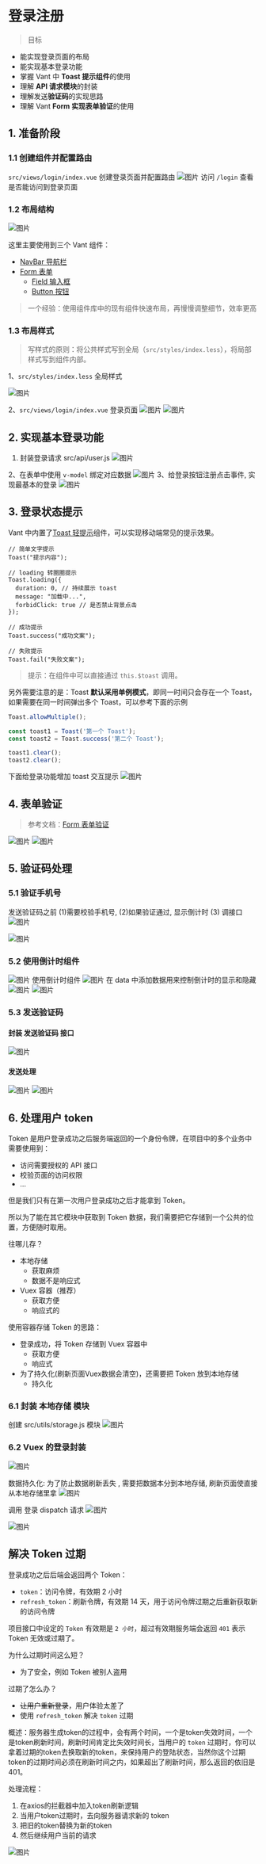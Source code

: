 # 登录注册
> 目标
- 能实现登录页面的布局
- 能实现基本登录功能
- 掌握 Vant 中 **Toast 提示组件**的使用
- 理解 **API 请求模块**的封装
- 理解发送**验证码**的实现思路
- 理解 Vant **Form 实现表单验证**的使用

## 1. 准备阶段

### 1.1 创建组件并配置路由
`src/views/login/index.vue`  创建登录页面并配置路由
![图片](../.vuepress/public/images/cj1.png)
访问 `/login` 查看是否能访问到登录页面
### 1.2 布局结构
![图片](../.vuepress/public/images/dl111.png)

这里主要使用到三个 Vant 组件：

- [NavBar 导航栏](https://youzan.github.io/vant/#/zh-CN/nav-bar)
- [Form 表单](https://youzan.github.io/vant/#/zh-CN/form)
  - [Field 输入框](https://youzan.github.io/vant/#/zh-CN/field)
  - [Button 按钮](https://youzan.github.io/vant/#/zh-CN/button)
> 一个经验：使用组件库中的现有组件快速布局，再慢慢调整细节，效率更高
### 1.3 布局样式
> 写样式的原则：将公共样式写到全局（`src/styles/index.less`），将局部样式写到组件内部。

1、`src/styles/index.less`  全局样式

![图片](../.vuepress/public/images/ys1.png)

2、`src/views/login/index.vue` 登录页面
![图片](../.vuepress/public/images/ys2.png)
![图片](../.vuepress/public/images/ys3.png)

## 2. 实现基本登录功能
1. 封装登录请求  src/api/user.js 
![图片](../.vuepress/public/images/tlogin1.png)

2、在表单中使用 `v-model` 绑定对应数据
![图片](../.vuepress/public/images/tlogin3.png)
3、给登录按钮注册点击事件, 实现最基本的登录
![图片](../.vuepress/public/images/tlogin2.png)
## 3. 登录状态提示 
Vant 中内置了[Toast 轻提示](https://youzan.github.io/vant/#/zh-CN/toast)组件，可以实现移动端常见的提示效果。
```
// 简单文字提示 
Toast("提示内容");

// loading 转圈圈提示
Toast.loading({
  duration: 0, // 持续展示 toast
  message: "加载中...",
  forbidClick: true // 是否禁止背景点击
});

// 成功提示
Toast.success("成功文案");

// 失败提示
Toast.fail("失败文案");
```
> 提示：在组件中可以直接通过 `this.$toast` 调用。

另外需要注意的是：Toast **默认采用单例模式**，即同一时间只会存在一个 Toast，如果需要在同一时间弹出多个 Toast，可以参考下面的示例

```javascript
Toast.allowMultiple();

const toast1 = Toast('第一个 Toast');
const toast2 = Toast.success('第二个 Toast');

toast1.clear();
toast2.clear();
```

下面给登录功能增加 toast 交互提示
![图片](../.vuepress/public/images/tlogin4.png)
## 4. 表单验证
> 参考文档：[Form 表单验证](https://youzan.github.io/vant/#/zh-CN/form#xiao-yan-gui-ze)


![图片](../.vuepress/public/images/jy01.png)
![图片](../.vuepress/public/images/jy02.png)
## 5. 验证码处理
### 5.1 验证手机号 
发送验证码之前 (1)需要校验手机号, (2)如果验证通过, 显示倒计时 (3) 调接口
![图片](../.vuepress/public/images/native01.png)

![图片](../.vuepress/public/images/val1.png)
### 5.2 使用倒计时组件
![图片](../.vuepress/public/images/yz.png)
使用倒计时组件
![图片](../.vuepress/public/images/yz1.png)
在 data 中添加数据用来控制倒计时的显示和隐藏
![图片](../.vuepress/public/images/yz2.png)
![图片](../.vuepress/public/images/yz3.png)
### 5.3 发送验证码 
#### 封装 发送验证码 接口 
![图片](../.vuepress/public/images/yzm0.png)
#### 发送处理
![图片](../.vuepress/public/images/429.png)
![图片](../.vuepress/public/images/yzm.png)
## 6. 处理用户 token 
Token 是用户登录成功之后服务端返回的一个身份令牌，在项目中的多个业务中需要使用到：

- 访问需要授权的 API 接口
- 校验页面的访问权限
- ...

但是我们只有在第一次用户登录成功之后才能拿到 Token。

所以为了能在其它模块中获取到 Token 数据，我们需要把它存储到一个公共的位置，方便随时取用。

往哪儿存？

- 本地存储
  - 获取麻烦
  - 数据不是响应式
- Vuex 容器（推荐）
  - 获取方便
  - 响应式的

使用容器存储 Token 的思路：

- 登录成功，将 Token 存储到 Vuex 容器中
  - 获取方便
  - 响应式
- 为了持久化(刷新页面Vuex数据会清空)，还需要把 Token 放到本地存储
  - 持久化

### 6.1 封装 本地存储 模块
创建 src/utils/storage.js 模块 
![图片](../.vuepress/public/images/sto1.png)
### 6.2 Vuex 的登录封装
![图片](../.vuepress/public/images/sto2.png)

数据持久化:  为了防止数据刷新丢失 , 需要把数据本分到本地存储, 刷新页面使直接从本地存储里拿
![图片](../.vuepress/public/images/sto3.png)

调用 登录 dispatch 请求
![图片](../.vuepress/public/images/sto4.png)

![图片](../.vuepress/public/images/tn1.png)
## 解决 Token 过期 
登录成功之后后端会返回两个 Token：

- `token`：访问令牌，有效期 2 小时
- `refresh_token`：刷新令牌，有效期 14 天，用于访问令牌过期之后重新获取新的访问令牌

项目接口中设定的 `Token` 有效期是 `2 小时`，超过有效期服务端会返回 `401` 表示 Token 无效或过期了。


为什么过期时间这么短？

- 为了安全，例如 Token 被别人盗用

过期了怎么办？

- ~~让用户重新登录~~，用户体验太差了
- 使用 `refresh_token` 解决 `token` 过期

概述：服务器生成token的过程中，会有两个时间，一个是token失效时间，一个是token刷新时间，刷新时间肯定比失效时间长，当用户的 `token` 过期时，你可以拿着过期的token去换取新的token，来保持用户的登陆状态，当然你这个过期token的过期时间必须在刷新时间之内，如果超出了刷新时间，那么返回的依旧是 401。

处理流程：

1. 在axios的拦截器中加入token刷新逻辑
2. 当用户token过期时，去向服务器请求新的 token
3. 把旧的token替换为新的token
4. 然后继续用户当前的请求

![图片](../.vuepress/public/images/tokenguoqi.png)

